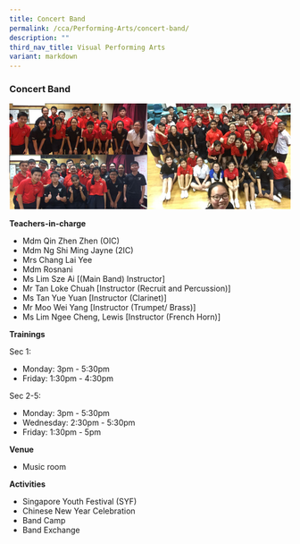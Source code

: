 ```yaml
---
title: Concert Band
permalink: /cca/Performing-Arts/concert-band/
description: ""
third_nav_title: Visual Performing Arts
variant: markdown
---
```

### Concert Band

<img src="/images/cca22.png" style="width:80%, align:left">


**Teachers-in-charge**

*   Mdm Qin Zhen Zhen (OIC)
*   Mdm Ng Shi Ming Jayne (2IC)
*   Mrs Chang Lai Yee
*   Mdm Rosnani
*   Ms Lim Sze Ai \[(Main Band) Instructor\]
*   Mr Tan Loke Chuah \[Instructor (Recruit and Percussion)\]
*   Ms Tan Yue Yuan \[Instructor (Clarinet)\]
*   Mr Moo Wei Yang \[Instructor (Trumpet/ Brass)\]
*   Ms Lim Ngee Cheng, Lewis \[Instructor (French Horn)\]

**Trainings**

Sec 1: 
* Monday: 3pm - 5:30pm
* Friday: 1:30pm - 4:30pm

Sec 2-5:
* Monday: 3pm - 5:30pm
* Wednesday: 2:30pm - 5:30pm
* Friday: 1:30pm - 5pm


**Venue**

*   Music room


**Activities**
* Singapore Youth Festival (SYF)
* Chinese New Year Celebration
* Band Camp
* Band Exchange